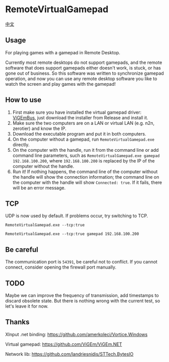 # RemoteVirtualGamepad
[中文](README_zhcn.md)

## Usage
For playing games with a gamepad in Remote Desktop.

Currently most remote desktops do not support gamepads, and the remote software that does support gamepads either doesn't work, is stuck, or has gone out of business. So this software was written to synchronize gamepad operation, and now you can use any remote desktop software you like to watch the screen and play games with the gamepad!

## How to use
1. First make sure you have installed the virtual gamepad driver: [ViGEmBus](https://github.com/ViGEm/ViGEmBus), just download the installer from Release and install it.
2. Make sure the two computers are on a LAN or virtual LAN (e.g. n2n, zerotier) and know the IP.
3. Download the executable program and put it in both computers.
4. On the computer without a gamepad, run `RemoteVirtualGamepad.exe` directly.
5. On the computer with the handle, run it from the command line or add command line parameters, such as `RemoteVirtualGamepad.exe gamepad 192.168.100.200`, where `192.168.100.200` is replaced by the IP of the computer without the handle.
6. Run it! If nothing happens, the command line of the computer without the handle will show the connection information; the command line on the computer with the handle will show `Connected: true`. If it fails, there will be an error message.

## TCP
UDP is now used by default. If problems occur, try switching to TCP.
```
RemoteVirtualGamepad.exe --tcp:true
```

```
RemoteVirtualGamepad.exe --tcp:true gamepad 192.168.100.200
```
## Be careful
The communication port is `54391`, be careful not to conflict. If you cannot connect, consider opening the firewall port manually.

## TODO
Maybe we can improve the frequency of transmission, add timestamps to discard obsolete state. But there is nothing wrong with the current test, so let's leave it for now.

## Thanks
XInput .net binding: https://github.com/amerkoleci/Vortice.Windows

Virtual gamepad: https://github.com/ViGEm/ViGEm.NET

Network lib: https://github.com/landriesnidis/STTech.BytesIO